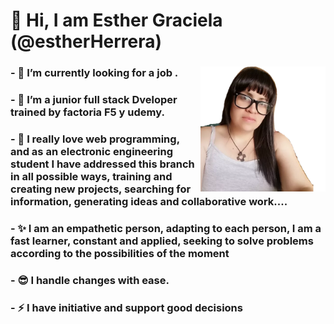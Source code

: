 # 👋 Hi, I am Esther Graciela (@estherHerrera) 

### - 👀 I’m currently looking for a job .  <img src="z1660687499.png" style="width:200px; height:200px;" align="right"/>       
### - 🌱 I’m a junior full stack Dveloper trained by factoria F5  y udemy. 
### - 💞️  I really love web programming, and as an electronic engineering student I have addressed this branch in all possible ways, training and creating new projects, searching for information, generating ideas and collaborative work....
### - ✨ I am an empathetic person, adapting to each person, I am a fast learner, constant and applied, seeking to solve problems according to the possibilities of the moment
### - 😎 I handle changes with ease.
### - ⚡ I have initiative and support good decisions
